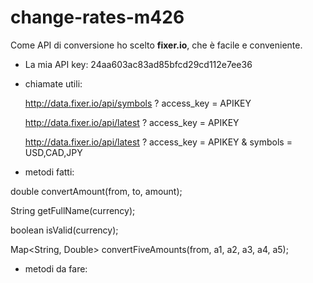 # change-rates-m426

Come API di conversione ho scelto **fixer.io**, che è facile e conveniente.

- La mia API key: 24aa603ac83ad85bfcd29cd112e7ee36

- chiamate utili:


    http://data.fixer.io/api/symbols
        ? access_key = APIKEY



    http://data.fixer.io/api/latest
        ? access_key = APIKEY


    http://data.fixer.io/api/latest
        ? access_key = APIKEY
        & symbols = USD,CAD,JPY



- metodi fatti:

double convertAmount(from, to, amount);

  String getFullName(currency);

  boolean isValid(currency);

  Map<String, Double> convertFiveAmounts(from, a1, a2, a3, a4, a5);

- metodi da fare:
